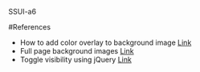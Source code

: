 SSUI-a6


#References
* How to add color overlay to background image [Link](https://stackoverflow.com/questions/36679649/how-to-add-a-color-overlay-to-a-background-image)
* Full page background images [Link](https://css-tricks.com/perfect-full-page-background-image/)
* Toggle visibility using jQuery [Link](https://stackoverflow.com/questions/9614622/equivalent-of-jquery-hide-to-set-visibility-hidden)
